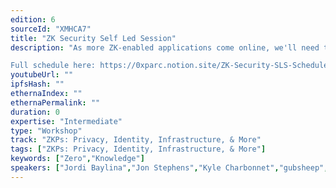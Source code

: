 ```yaml
---
edition: 6
sourceId: "XMHCA7"
title: "ZK Security Self Led Session"
description: "As more ZK-enabled applications come online, we'll need to build a robust security ecosystem and new techniques to ensure that our ZK apps aren't vulnerable to attackers. In this session hosted by 0xPARC and Privacy and Scaling Explorations, specialists in ZK, formal verification, and assurance discuss new approaches to securing these next-generation decentralized apps. 

Full schedule here: https://0xparc.notion.site/ZK-Security-SLS-Schedule-df4675aa9ad04f49a2836191ec44f8d8"
youtubeUrl: ""
ipfsHash: ""
ethernaIndex: ""
ethernaPermalink: ""
duration: 0
expertise: "Intermediate"
type: "Workshop"
track: "ZKPs: Privacy, Identity, Infrastructure, & More"
tags: ["ZKPs: Privacy, Identity, Infrastructure, & More"]
keywords: ["Zero","Knowledge"]
speakers: ["Jordi Baylina","Jon Stephens","Kyle Charbonnet","gubsheep","David Theodore","Remy","Barry Whitehat","Jason Morton","Lucas","Haichen Shen"]
---
```

